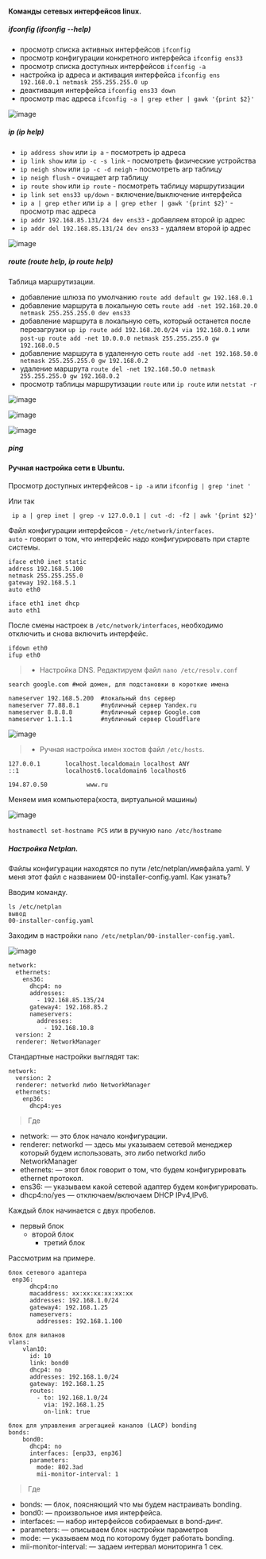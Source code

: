 #### Команды сетевых интерфейсов linux.

##### ifconfig (ifconfig --help)

- просмотр списка активных интерфейсов ``ifconfig``
- просмотр конфигурации конкретного интерфейса ``ifconfig ens33``
- просмотр списка доступных интерфейсов ``ifconfig -a``
- настройка ip адреса и активация интерфейса ``ifconfig ens 192.168.0.1 netmask 255.255.255.0 up`` 
- деактивация интерфейса ``ifconfig ens33 down``
- просмотр mac адреса ``ifconfig -a | grep ether | gawk '{print $2}'``

![image](https://github.com/tvgVita69/Linux_begin/assets/98489171/2a0ecc9e-a22e-4283-948d-0a4f3000ae5f)

##### ip (ip help)

- ``ip address show`` или ``ip a``                   - посмотреть ip адреса
- ``ip link show`` или ``ip -c -s link``            - посмотреть физические устройства
- ``ip neigh show`` или ``ip -c -d neigh``           - посмотреть arp таблицу
- ``ip neigh flush``                               - очищает arp таблицу
- ``ip route show`` или ``ip route``                - посмотреть таблицу маршрутизации
- ``ip link set ens33 up/down``                      - включение/выключение интерфейса
- ``ip a | grep ether`` или ``ip a | grep ether | gawk '{print $2}'``   - просмотр mac адреса
- ``ip addr 192.168.85.131/24 dev ens33``            - добавляем второй ip адрес
- ``ip addr del 192.168.85.131/24 dev ens33``       - удаляем второй ip адрес

![image](https://github.com/tvgVita69/Linux_begin/assets/98489171/b1e663ac-8920-4ba9-aec5-97a51d616911)

  
##### route (route help, ip route help)

Таблица маршрутизации.
- добавление шлюза по умолчанию ``route add default gw 192.168.0.1``
- добавление маршрута в локальную сеть ``route add -net 192.168.20.0 netmask 255.255.255.0 dev ens33``
- добавление маршрута в локальную сеть, который останется после перезагрузки ``up ip route add 192.168.20.0/24 via 192.168.0.1`` или ``post-up route add -net 10.0.0.0 netmask 255.255.255.0 gw 192.168.0.5``
- добавление маршрута в удаленную сеть ``route add -net 192.168.50.0 netmask 255.255.255.0 gw 192.168.0.2``
- удаление маршрута ``route del -net 192.168.50.0 netmask 255.255.255.0 gw 192.168.0.2``
- просмотр таблицы маршрутизации ``route`` или ``ip route`` или ``netstat -r``

![image](https://github.com/tvgVita69/Linux_begin/assets/98489171/1b1dd1ed-013b-44d8-b0ad-6f9dd522bc30)

![image](https://github.com/tvgVita69/Linux_begin/assets/98489171/d935d337-ea2e-4f65-a011-e23d28e6a42c)

![image](https://github.com/tvgVita69/Linux_begin/assets/98489171/a7beaa58-77ba-4ccd-a847-f44796fd2165)

##### ping



#### Ручная настройка сети в Ubuntu.

Просмотр доступных интерфейсов - ``ip -a`` или ``ifconfig | grep 'inet '``

Или так

`` ip a | grep inet | grep -v 127.0.0.1 | cut -d: -f2 | awk '{print $2}'``

Файл конфигурации интерфейсов - ``/etc/network/interfaces``.<br> 
``auto`` - говорит о том, что интерфейс надо конфигурировать при старте системы.

```
iface eth0 inet static 
address 192.168.5.100 
netmask 255.255.255.0 
gateway 192.168.5.1 
auto eth0 

iface eth1 inet dhcp
auto eth1 
```

После смены настроек в ``/etc/network/interfaces``, необходимо отключить и снова включить интерфейс.

```
ifdown eth0
ifup eth0
```

>- Настройка DNS. Редактируем файл ``nano /etc/resolv.conf``

``search google.com #мой домен, для подстановки в короткие имена``

```
nameserver 192.168.5.200  #локальный dns сервер
nameserver 77.88.8.1      #публичный сервер Yandex.ru
nameserver 8.8.8.8        #публичный сервер Google.com
nameserver 1.1.1.1        #публичный сервер Cloudflare
```
![image](https://github.com/tvgVita69/Linux_begin/assets/98489171/8fdd3339-0f23-42e9-b638-5748faf56d86)

>- Ручная настройка имен хостов файл ``/etc/hosts``.

```
127.0.0.1       localhost.localdomain localhost ANY
::1             localhost6.localdomain6 localhost6

194.87.0.50           www.ru
```

Меняем имя компьютера(хоста, виртуальной машины)

![image](https://github.com/tvgVita69/Linux_begin/assets/98489171/4eef7f16-7861-44a5-9903-24727ca0a6c3)

``hostnamectl set-hostname PC5`` или в ручную ``nano /etc/hostname``

##### Настройка Netplan.

Файлы конфигурации находятся по пути /etc/netplan/имяфайла.yaml. У меня этот файл с названием 00-installer-config.yaml. Как узнать?

Вводим команду.

```
ls /etc/netplan
вывод
00-installer-config.yaml
```

Заходим в настройки ``nano /etc/netplan/00-installer-config.yaml``.

![image](https://github.com/tvgVita69/Linux_begin/assets/98489171/ca114c6a-567c-449f-a8c6-9c16c75f84bb)

```
network:
  ethernets:
    ens36:
      dhcp4: no
      addresses:
        - 192.168.85.135/24
      gateway4: 192.168.85.2
      nameservers:
        addresses:
          - 192.168.10.8
  version: 2
  renderer: NetworkManager
```

Стандартные настройки выглядят так:

```
network:
  version: 2
  renderer: networkd либо NetworkManager
  ethernets:
    enp36:
      dhcp4:yes
```
> Где
  - network: — это блок начало конфигурации.
  - renderer: networkd — здесь мы указываем сетевой менеджер который будем использовать, это либо networkd либо NetworkManager
  - ethernets: — этот блок говорит о том, что будем конфигурировать ethernet протокол.
  - ens36: — указываем какой сетевой адаптер будем конфигурировать.
  - dhcp4:no/yes — отключаем/включаем DHCP IPv4,IPv6.

Каждый блок начинается с двух пробелов.

- первый блок
    - второй блок
       - третий блок
 
Рассмотрим на примере.

```
блок сетевого адаптера
 enp36:
      dhcp4:no
      macaddress: xx:xx:xx:xx:xx:xx
      addresses: 192.168.1.0/24
      gateway4: 192.168.1.25
      nameservers:
        addresses: 192.168.1.100
```

```
блок для виланов
vlans: 
    vlan10:
      id: 10
      link: bond0
      dhcp4: no
      addresses: 192.168.1.0/24
      gateway: 192.168.1.25
      routes:
        - to: 192.168.1.0/24
          via: 192.168.1.25
          on-link: true
```

```
блок для управления агрегацией каналов (LACP) bonding
bonds:
    bond0:
      dhcp4: no
      interfaces: [enp33, enp36]
      parameters: 
        mode: 802.3ad
        mii-monitor-interval: 1
```
>  Где

  - bonds: — блок, поясняющий что мы будем настраивать bonding.
  - bond0: — произвольное имя интерфейса.
  - interfaces: — набор интерфейсов собираемых в bond-динг.
  - parameters: — описываем блок настройки параметров
  - mode: — указываем мод по которому будет работать bonding.
  - mii-monitor-interval: — задаем интервал мониторинга 1 сек.




